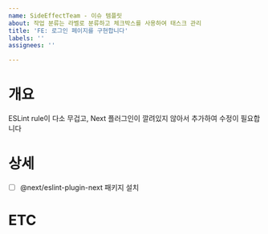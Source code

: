 ```yaml
---
name: SideEffectTeam - 이슈 템플릿
about: 작업 분류는 라벨로 분류하고 체크박스를 사용하여 태스크 관리
title: 'FE: 로그인 페이지를 구현합니다'
labels: ''
assignees: ''

---
```


# 개요
ESLint rule이 다소 무겁고, Next 플러그인이 깔려있지 않아서 추가하여 수정이 필요합니다

# 상세
- [ ] @next/eslint-plugin-next 패키지 설치

# ETC
